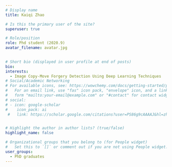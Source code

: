 ```yaml
---
# Display name
title: Kaiqi Zhao

# Is this the primary user of the site?
superuser: true

# Role/position
role: Phd student (2020.9)
avatar_filename: avatar.jpg
  

# Short bio (displayed in user profile at end of posts)
bio:
interests:
  - Image Copy-Move Forgery Detection Using Deep Learning Techniques
# Social/Academic Networking
# For available icons, see: https://wowchemy.com/docs/getting-started/page-builder/#icons
#   For an email link, use "fas" icon pack, "envelope" icon, and a link in the
#   form "mailto:your-email@example.com" or "#contact" for contact widget.
# social:
# - icon: google-scholar
#    icon_pack: ai
 #   link: https://scholar.google.com/citations?user=PS86g9cAAAAJ&hl=zh-CN


# Highlight the author in author lists? (true/false)
highlight_name: false

# Organizational groups that you belong to (for People widget)
#   Set this to `[]` or comment out if you are not using People widget.
user_groups:
  - PhD graduates
---
```


